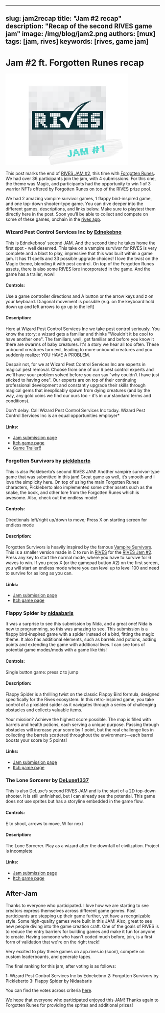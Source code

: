 ﻿
---
slug: jam2recap
title: "Jam #2 recap"
description: "Recap of the second RIVES game jam"
image: /img/blog/jam2.png
authors: [mux]
tags: [jam, rives]
keywords: [rives, game jam]
---


# Jam #2 ft. Forgotten Runes recap

![JAM2 image](/img/blog/jam1.png)

This post marks the end of [RIVES JAM #2](https://itch.io/jam/rives2), this time with [Forgotten Runes](https://www.forgottenrunes.com/). We had over 36 participants join the jam, with 4 submissions. For this one, the theme was Magic, and participants had the opportunity to win 1 of 3 warrior NFTs offered by Forgotten Runes on top of the RIVES prize pool.

We had 2 amazing vampire survivor games, 1 flappy bird-inspired game, and one top-down shooter-type game. You can dive deeper into the different games, descriptions, and links below. Make sure to playtest them directly here in the post. Soon you’ll be able to collect and compete on some of these games, onchain in the [rives app](https://app.rives.io/).

### Wizard Pest Control Services Inc by [Ednekebno](https://x.com/ednekebno)



This is Ednekebnos' second JAM. And the second time he takes home the first spot - well deserved. This take on a vampire survivor for RIVES is very complete and a blast to play, impressive that this was built within a game jam. It has 11 spells and 33 possible upgrade choices! I love the twist on the Magic theme, blending it with pest control. On top of the Forgotten Runes assets, there is also some RIVES lore incorporated in the game. And the game has a trailer, wow!

 

#### Controls:

Use a game controller directions and A button or the arrow keys and z on your keyboard. Diagonal movement is possible (e.g. on the keyboard hold down up and left arrows to go up to the left)

  

#### Description:


Here at Wizard Pest Control Services Inc we take pest control seriously. You know the story: a wizard gets a familiar and thinks "Wouldn't it be cool to have another one". The familiars, well, get familiar and before you know it there are swarms of baby creatures. It's a story we hear all too often. These unbound creatures turn evil, leading to more unbound creatures and you suddenly realize: YOU HAVE A PROBLEM.

  

Despair not, for we at Wizard Pest Control Services Inc are experts in magical pest removal. Choose from one of our 6 pest control experts and we'll have your problem solved before you can say "why couldn't I have just sticked to having one". Our experts are on top of their continuing professional development and constantly upgrade their skills through magical gems that inexplicably spawn from dying creatures (and by the way, any gold coins we find our ours too - it's in our standard terms and conditions).

  

Don't delay. Call Wizard Pest Control Services Inc today. Wizard Pest Control Services Inc is an equal opportunities employer*

  

#### Links:

-   [Jam submission page](https://itch.io/jam/rives2/rate/2890280)
-   [Itch game page](https://ednekebno.itch.io/wizard-pest-control-inc)
-   [Game Trailer!!](https://www.youtube.com/watch?v=rlZ9-GekrD4)

### Forgotten Survivors by [pickleberto](https://x.com/pickleberto)

  

This is also Pickleberto’s second RIVES JAM! Another vampire survivor-type game that was submitted in this jam! Great game as well, it’s smooth and I love the simplicity here. On top of using the main Forgotten Runes characters, Pickleberto also implemented some other assets such as the snake, the book, and other lore from the Forgotten Runes which is awesome. Also, check out the endless mode!

  

#### Controls:

Directionals left/right up/down to move; Press X on starting screen for endless mode

  

#### Description:  
  
Forgotten Survivors is heavily inspired by the famous [Vampire Survivors](https://poncle.itch.io/vampire-survivors). This is a smaller version made in C to run in [RIVES](https://rives.io/) for the [RIVES Jam #2](https://itch.io/jam/rives2). Press any key to start the normal mode, where you have to survive for 6 waves to win. If you press X (or the gamepad button A2) on the first screen, you will start an endless mode where you can level up to level 100 and need to survive for as long as you can.

  

#### Links:

-   [Jam submission page](https://itch.io/jam/rives2/rate/2899422)
-   [Itch game page](https://pickleberto.itch.io/forgotten-survivors)
    

### Flappy Spider by [nidaabaris](https://x.com/nidaaBaris)

  

It was a surprise to see this submission by Nida, and a great one! Nida is new to programming, so this was amazing to see. This submission is a flappy bird-inspired game with a spider instead of a bird, fitting the magic theme. It also has additional elements, such as barrels and potions, adding points and extending the game with additional lives. I can see tons of potential game modes/mods with a game like this!

  

#### Controls: 
Single button game: press z to jump

  

#### Description:

  

Flappy Spider is a thrilling twist on the classic Flappy Bird formula, designed specifically for the Rives ecosystem. In this retro-inspired game, you take control of a pixelated spider as it navigates through a series of challenging obstacles and collects valuable items.

  

Your mission? Achieve the highest score possible. The map is filled with barrels and health potions, each serving a unique purpose. Passing through obstacles will increase your score by 1 point, but the real challenge lies in collecting the barrels scattered throughout the environment—each barrel boosts your score by 5 points!

  

#### Links:
-   [Jam submission page](https://itch.io/jam/rives2/rate/2898901)
-   [Itch game page](https://nidaabaris.itch.io/flappyspider)
    

  

### The Lone Sorcerer by [DeLuxe1337](https://deluxe1337.itch.io/)

  

This is also DeLuxe’s second RIVES JAM and is the start of a 2D top-down shooter. It is still unfinished, but I can already see the potential. This game does not use sprites but has a storyline embedded in the game flow.

  

####  Controls: 

E to shoot, arrows to move, W for next

#### Description: 

The Lone Sorcerer. Play as a wizard after the downfall of civilization. Project is incomplete

  

#### Links:

-   [Jam submission page](https://itch.io/jam/rives2/rate/2896055)
-   [Itch game page](https://deluxe1337.itch.io/the-lone-sorcerer)

## After-Jam

Thanks to everyone who participated. I love how we are starting to see creators express themselves across different game genres. Past participants are stepping up their game further, yet have a recognizable style. Some high-quality games were built in this JAM! Also, great to see new people diving into the game creation craft. One of the goals of RIVES is to reduce the entry barriers for building games and make it fun for anyone to create. Having someone who hasn't coded much before, join, is a first form of validation that we're on the right track!

Very excited to play these games on app.rives.io (soon), compete on custom leaderboards, and generate tapes.  

The final ranking for this jam, after voting is as follows: 

1: Wizard Pest Control Services Inc by Ednekebno
2: Forgotten Survivors by Pickleberto
3: Flappy Spider by Nidaabaris

You can find the votes across criteria [here](https://itch.io/jam/rives2/results). 
 
We hope that everyone who participated enjoyed this JAM! Thanks again to Forgotten Runes for providing the sprites and additional prizes!

